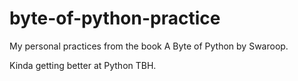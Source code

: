 # byte-of-python-practice
My personal practices from the book A Byte of Python by Swaroop.

Kinda getting better at Python TBH.
